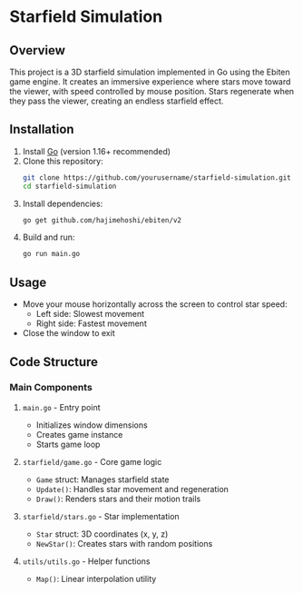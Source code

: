 # Starfield Simulation

## Overview
This project is a 3D starfield simulation implemented in Go using the Ebiten game engine. It creates an immersive experience where stars move toward the viewer, with speed controlled by mouse position. Stars regenerate when they pass the viewer, creating an endless starfield effect.

## Installation
1. Install [Go](https://golang.org/dl/) (version 1.16+ recommended)
2. Clone this repository:
   ```bash
   git clone https://github.com/yourusername/starfield-simulation.git
   cd starfield-simulation
   ```
3. Install dependencies:
   ```bash
   go get github.com/hajimehoshi/ebiten/v2
   ```
4. Build and run:
   ```bash
   go run main.go
   ```

## Usage
- Move your mouse horizontally across the screen to control star speed:
  - Left side: Slowest movement
  - Right side: Fastest movement
- Close the window to exit

## Code Structure
### Main Components
1. `main.go` - Entry point
   - Initializes window dimensions
   - Creates game instance
   - Starts game loop

2. `starfield/game.go` - Core game logic
   - `Game` struct: Manages starfield state
   - `Update()`: Handles star movement and regeneration
   - `Draw()`: Renders stars and their motion trails

3. `starfield/stars.go` - Star implementation
   - `Star` struct: 3D coordinates (x, y, z)
   - `NewStar()`: Creates stars with random positions

4. `utils/utils.go` - Helper functions
   - `Map()`: Linear interpolation utility
